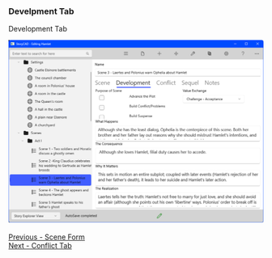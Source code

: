 ### Develpment Tab ###
Development Tab

![](Scene-Development-Tab.png)
 <br/> <br/>
[Previous - Scene Form](Scene_Form.md) <br/>
[Next - Conflict Tab](Conflict_Tab.md) <br/>
